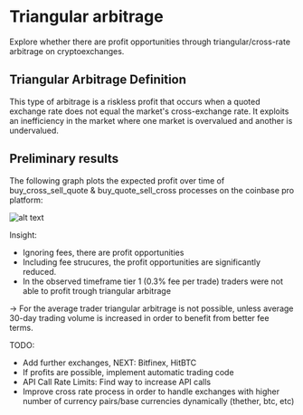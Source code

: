 # Triangular arbitrage
Explore whether there are profit opportunities through triangular/cross-rate arbitrage on cryptoexchanges.

## Triangular Arbitrage Definition
This type of arbitrage is a riskless profit that occurs when a quoted exchange rate does not equal the market's cross-exchange rate. It exploits an inefficiency in the market where one market is overvalued and another is undervalued. 

## Preliminary results
The following graph plots the expected profit over time of buy_cross_sell_quote & buy_quote_sell_cross processes on the coinbase pro platform:

![alt text](https://github.com/alpenmilch411/Triangular-Arbitrage/blob/master/triangular_profits.png)

Insight:
- Ignoring fees, there are profit opportunities
- Including fee strucures, the profit opportunities are significantly reduced.
- In the observed timeframe tier 1 (0.3% fee per trade) traders were not able to profit trough triangular arbitrage

-> For the average trader triangular arbitrage is not possible, unless average 30-day trading volume is increased in order to benefit from better fee terms.

TODO:
- Add further exchanges, NEXT: Bitfinex, HitBTC
- If profits are possible, implement automatic trading code
- API Call Rate Limits: Find way to increase API calls
- Improve cross rate process in order to handle exchanges with higher number of currency pairs/base currencies dynamically (thether, btc, etc)
